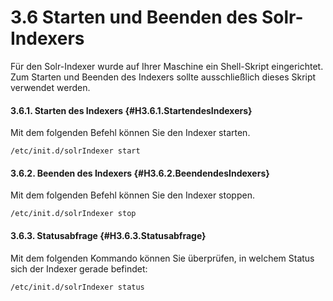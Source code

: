 # 3.6 Starten und Beenden des Solr-Indexers

Für den Solr-Indexer wurde auf Ihrer Maschine ein Shell-Skript eingerichtet. Zum Starten und Beenden des Indexers sollte ausschließlich dieses Skript verwendet werden.

#### 3.6.1. Starten des Indexers {#H3.6.1.StartendesIndexers}

Mit dem folgenden Befehl können Sie den Indexer starten.

```text
/etc/init.d/solrIndexer start
```

#### 3.6.2. Beenden des Indexers {#H3.6.2.BeendendesIndexers}

Mit dem folgenden Befehl können Sie den Indexer stoppen.

```text
/etc/init.d/solrIndexer stop
```

#### 3.6.3. Statusabfrage {#H3.6.3.Statusabfrage}

Mit dem folgenden Kommando können Sie überprüfen, in welchem Status sich der Indexer gerade befindet:

```text
/etc/init.d/solrIndexer status
```



